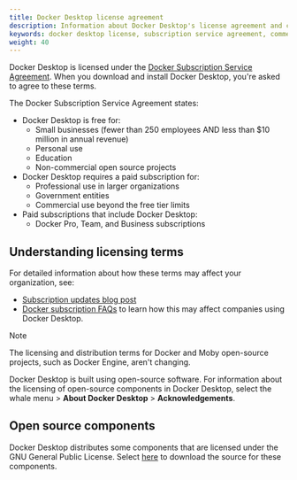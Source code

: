 ```yaml
---
title: Docker Desktop license agreement
description: Information about Docker Desktop's license agreement and commercial use requirements
keywords: docker desktop license, subscription service agreement, commercial use, licensing terms
weight: 40
---
```


Docker Desktop is licensed under the [Docker Subscription Service Agreement](https://www.docker.com/legal/docker-subscription-service-agreement). When you download and install Docker Desktop, you're asked to agree to these terms.

The Docker Subscription Service Agreement states:

 - Docker Desktop is free for:
    - Small businesses (fewer than 250 employees AND less than $10 million in annual revenue)
    - Personal use
    - Education
    - Non-commercial open source projects
- Docker Desktop requires a paid subscription for:
    - Professional use in larger organizations
    - Government entities
    - Commercial use beyond the free tier limits
- Paid subscriptions that include Docker Desktop:
    - Docker Pro, Team, and Business subscriptions

## Understanding licensing terms

For detailed information about how these terms may affect your organization, see:

- [Subscription updates blog post](https://www.docker.com/blog/updating-product-subscriptions/)
- [Docker subscription FAQs](https://www.docker.com/pricing/faq) to learn how this may affect companies using Docker Desktop.

> [!NOTE]
>
> The licensing and distribution terms for Docker and Moby open-source projects, such as Docker Engine, aren't changing.

Docker Desktop is built using open-source software. For information about the licensing of open-source components in Docker Desktop, select the whale menu > **About Docker Desktop** > **Acknowledgements**.

## Open source components

Docker Desktop distributes some components that are licensed under the
GNU General Public License. Select [here](https://download.docker.com/opensource/License.tar.gz) to download the source for these components.
